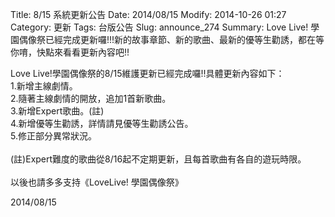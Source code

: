 Title: 8/15 系統更新公告
Date: 2014/08/15
Modify: 2014-10-26 01:27
Category: 更新
Tags: 台版公告
Slug: announce_274
Summary: Love Live! 學園偶像祭已經完成更新囉!!!新的故事章節、新的歌曲、最新的優等生勸誘，都在等你唷，快點來看看更新內容吧!!

<div class="content_news">
<div class="note">
<p>Love Live!學園偶像祭的8/15維護更新已經完成囉!!具體更新內容如下：<br />
1.新增主線劇情。<br />
2.隨著主線劇情的開放，追加1首新歌曲。<br />
3.新增Expert歌曲。(註)<br />
4.新增優等生勸誘，詳情請見優等生勸誘公告。<br />
5.修正部分異常狀況。<br />
<br />
(註)Expert難度的歌曲從8/16起不定期更新，且每首歌曲有各自的遊玩時限。<br />
<br />
以後也請多多支持《LoveLive! 學園偶像祭》
</p>
		2014/08/15
		         
</div>
</div>
